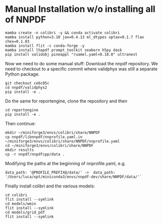 # Manual Installation w/o installing all of NNPDF

```
mamba create -n colibri -y && conda activate colibri
mamba install python=3.10 jax=0.4.13 ml_dtypes optax=0.1.7 flax chex=0.1.83
mamba install flit -c conda-forge -y
mamba install lhapdf prompt_toolkit seaborn h5py dask
pip install validobj pineappl "ruamel.yaml<0.18.0" ultranest
```

Now we need to do some manual stuff:
Download the nnpdf repository. 
We need to checkout to a specific commit where validphys was still a separate Python package.
```
git checkout ce6c05c
cd nnpdf/validphys2
pip install -e .
```
Do the same for reportengine, clone the repository and then
```
cd reportengine
pip install -e .
```
Then continue:
```
mkdir ~/miniforge3/envs/colibri/share/NNPDF
cp nnpdf/libnnpdf/nnprofile.yaml.in ~/miniforge3/envs/colibri/share/NNPDF/nnprofile.yaml
cd ~/miniforge3/envs/colibri/share/NNPDF
mkdir results
cp -r nnpdf/nnpdfcpp/data .
```
Modifying the paths at the beginning of nnprofile.yaml, e.g.
```
data_path: '@PROFILE_PREFIX@/data/' ->  data_path: '/Users/luca/opt/miniconda3/envs/nnpdf-dev/share/NNPDF/data/'`
```

Finally install colibri and the various models:
```
cd colibri
flit install --symlink
cd models/wmin
flit install --symlink
cd models/grid_pdf
flit install --symlink
```
